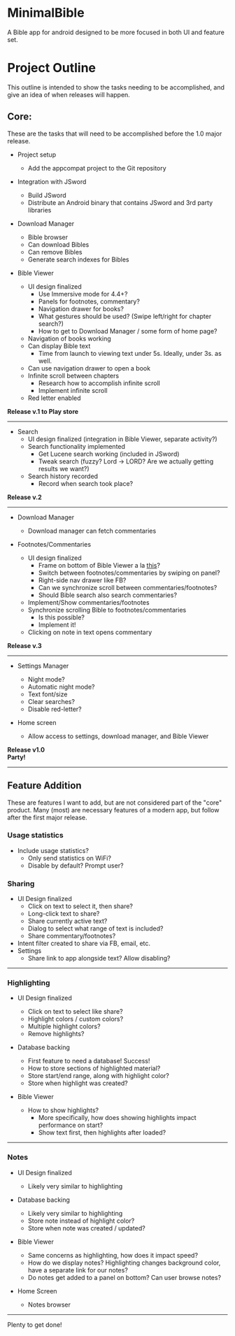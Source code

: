 MinimalBible
============

A Bible app for android designed to be more focused in both UI and feature set.

Project Outline
===============

This outline is intended to show the tasks needing to be accomplished, and give an idea of when releases will happen.

Core:
-----
These are the tasks that will need to be accomplished before the 1.0 major release.

* Project setup
	* Add the appcompat project to the Git repository

* Integration with JSword
    * Build JSword
    * Distribute an Android binary that contains JSword and 3rd party libraries

* Download Manager
    * Bible browser
    * Can download Bibles
    * Can remove Bibles
    * Generate search indexes for Bibles

* Bible Viewer
    * UI design finalized
         * Use Immersive mode for 4.4+?
         * Panels for footnotes, commentary?
         * Navigation drawer for books?
         * What gestures should be used? (Swipe left/right for chapter search?)
         * How to get to Download Manager / some form of home page?
    * Navigation of books working
    * Can display Bible text
        * Time from launch to viewing text under 5s. Ideally, under 3s. as well.
    * Can use navigation drawer to open a book
    * Infinite scroll between chapters
        * Research how to accomplish infinite scroll
        * Implement infinite scroll
    * Red letter enabled

**Release v.1 to Play store**

* * *

* Search
    * UI design finalized (integration in Bible Viewer, separate activity?)
    * Search functionality implemented
        * Get Lucene search working (included in JSword)
        * Tweak search (fuzzy? Lord -> LORD? Are we actually getting results we want?)
    * Search history recorded
        * Record when search took place?

**Release v.2**

* * *

* Download Manager
    * Download manager can fetch commentaries

* Footnotes/Commentaries
    * UI design finalized
        * Frame on bottom of Bible Viewer a la [this](http://blog.neteril.org/blog/2013/10/10/framelayout-your-best-ui-friend/)?
        * Switch between footnotes/commentaries by swiping on panel?
        * Right-side nav drawer like FB?
        * Can we synchronize scroll between commentaries/footnotes?
        * Should Bible search also search commentaries?
    * Implement/Show commentaries/footnotes
    * Synchronize scrolling Bible to footnotes/commentaries
        * Is this possible?
        * Implement it!
    * Clicking on note in text opens commentary

**Release v.3**

* * *

* Settings Manager
    * Night mode?
    * Automatic night mode?
    * Text font/size
    * Clear searches?
    * Disable red-letter?

* Home screen
    * Allow access to settings, download manager, and Bible Viewer

**Release v1.0**  
**Party!**

* * *

Feature Addition
----------------

These are features I want to add, but are not considered part of the "core" product. Many (most) are necessary features of a modern app, but follow after the first major release.

### Usage statistics
* Include usage statistics?
    * Only send statistics on WiFi?
    * Disable by default? Prompt user?

### Sharing
* UI Design finalized
    * Click on text to select it, then share?
    * Long-click text to share?
    * Share currently active text?
    * Dialog to select what range of text is included?
    * Share commentary/footnotes?
* Intent filter created to share via FB, email, etc.
* Settings
    * Share link to app alongside text? Allow disabling?

* * *

### Highlighting
* UI Design finalized
    * Click on text to select like share?
    * Highlight colors / custom colors?
    * Multiple highlight colors?
    * Remove highlights?

* Database backing
    * First feature to need a database! Success!
    * How to store sections of highlighted material?
    * Store start/end range, along with highlight color?
    * Store when highlight was created?

* Bible Viewer
    * How to show highlights?
        * More specifically, how does showing highlights impact performance on start?
        * Show text first, then highlights after loaded?

* * *

### Notes
* UI Design finalized
    * Likely very similar to highlighting

* Database backing
    * Likely very similar to highlighting
    * Store note instead of highlight color?
    * Store when note was created / updated?

* Bible Viewer
    * Same concerns as highlighting, how does it impact speed?
    * How do we display notes? Highlighting changes background color, have a separate link for our notes?
    * Do notes get added to a panel on bottom? Can user browse notes?

* Home Screen
    * Notes browser

* * *

Plenty to get done!
